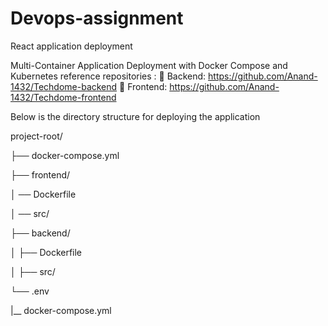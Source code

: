 # Devops-assignment
React application deployment

Multi-Container Application Deployment with Docker Compose and Kubernetes
reference repositories :
 Backend: https://github.com/Anand-1432/Techdome-backend
 Frontend: https://github.com/Anand-1432/Techdome-frontend

Below is the directory structure for deploying the application

project-root/

├── docker-compose.yml

├── frontend/

│     ── Dockerfile

│     ── src/


├── backend/

│     ├── Dockerfile

│     ├── src/

└── .env

|__ docker-compose.yml
